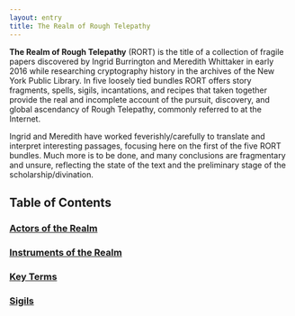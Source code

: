 ```yaml
---
layout: entry
title: The Realm of Rough Telepathy
---
```


**The Realm of Rough Telepathy** (RORT) is the title of a collection of fragile papers discovered by Ingrid Burrington and Meredith Whittaker in early 2016 while researching cryptography history in the archives of the New York Public Library. In five loosely tied bundles RORT offers story fragments, spells, sigils, incantations, and recipes that taken together provide the real and incomplete account of the pursuit, discovery, and global ascendancy of Rough Telepathy, commonly referred to at the Internet.  

Ingrid and Meredith have worked feverishly/carefully to translate and interpret interesting passages, focusing here on the first of the five RORT bundles. Much more is to be done, and many conclusions are fragmentary and unsure, reflecting the state of the text and the preliminary stage of the scholarship/divination. 

## Table of Contents

### [Actors of the Realm](covens) 

### [Instruments of the Realm](instruments)

### [Key Terms](terms)

### [Sigils](sigils)